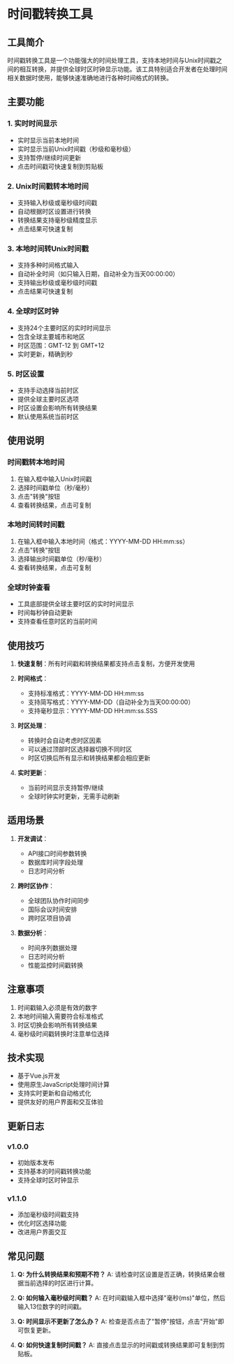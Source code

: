 # 时间戳转换工具

## 工具简介

时间戳转换工具是一个功能强大的时间处理工具，支持本地时间与Unix时间戳之间的相互转换，并提供全球时区时钟显示功能。该工具特别适合开发者在处理时间相关数据时使用，能够快速准确地进行各种时间格式的转换。

## 主要功能

### 1. 实时时间显示
- 实时显示当前本地时间
- 实时显示当前Unix时间戳（秒级和毫秒级）
- 支持暂停/继续时间更新
- 点击时间戳可快速复制到剪贴板

### 2. Unix时间戳转本地时间
- 支持输入秒级或毫秒级时间戳
- 自动根据时区设置进行转换
- 转换结果支持毫秒级精度显示
- 点击结果可快速复制

### 3. 本地时间转Unix时间戳
- 支持多种时间格式输入
- 自动补全时间（如只输入日期，自动补全为当天00:00:00）
- 支持输出秒级或毫秒级时间戳
- 点击结果可快速复制

### 4. 全球时区时钟
- 支持24个主要时区的实时时间显示
- 包含全球主要城市和地区
- 时区范围：GMT-12 到 GMT+12
- 实时更新，精确到秒

### 5. 时区设置
- 支持手动选择当前时区
- 提供全球主要时区选项
- 时区设置会影响所有转换结果
- 默认使用系统当前时区

## 使用说明

### 时间戳转本地时间
1. 在输入框中输入Unix时间戳
2. 选择时间戳单位（秒/毫秒）
3. 点击"转换"按钮
4. 查看转换结果，点击可复制

### 本地时间转时间戳
1. 在输入框中输入本地时间（格式：YYYY-MM-DD HH:mm:ss）
2. 点击"转换"按钮
3. 选择输出时间戳单位（秒/毫秒）
4. 查看转换结果，点击可复制

### 全球时钟查看
- 工具底部提供全球主要时区的实时时间显示
- 时间每秒钟自动更新
- 支持查看任意时区的当前时间

## 使用技巧

1. **快速复制**：所有时间戳和转换结果都支持点击复制，方便开发使用

2. **时间格式**：
   - 支持标准格式：YYYY-MM-DD HH:mm:ss
   - 支持简写格式：YYYY-MM-DD（自动补全为当天00:00:00）
   - 支持毫秒显示：YYYY-MM-DD HH:mm:ss.SSS

3. **时区处理**：
   - 转换时会自动考虑时区因素
   - 可以通过顶部时区选择器切换不同时区
   - 时区切换后所有显示和转换结果都会相应更新

4. **实时更新**：
   - 当前时间显示支持暂停/继续
   - 全球时钟实时更新，无需手动刷新

## 适用场景

1. **开发调试**：
   - API接口时间参数转换
   - 数据库时间字段处理
   - 日志时间分析

2. **跨时区协作**：
   - 全球团队协作时间同步
   - 国际会议时间安排
   - 跨时区项目协调

3. **数据分析**：
   - 时间序列数据处理
   - 日志时间分析
   - 性能监控时间戳转换

## 注意事项

1. 时间戳输入必须是有效的数字
2. 本地时间输入需要符合标准格式
3. 时区切换会影响所有转换结果
4. 毫秒级时间戳转换时注意单位选择

## 技术实现

- 基于Vue.js开发
- 使用原生JavaScript处理时间计算
- 支持实时更新和自动格式化
- 提供友好的用户界面和交互体验

## 更新日志

### v1.0.0
- 初始版本发布
- 支持基本的时间戳转换功能
- 支持全球时区时钟显示

### v1.1.0
- 添加毫秒级时间戳支持
- 优化时区选择功能
- 改进用户界面交互

## 常见问题

1. **Q: 为什么转换结果和预期不符？**
   A: 请检查时区设置是否正确，转换结果会根据当前选择的时区进行计算。

2. **Q: 如何输入毫秒级时间戳？**
   A: 在时间戳输入框中选择"毫秒(ms)"单位，然后输入13位数字的时间戳。

3. **Q: 时间显示不更新了怎么办？**
   A: 检查是否点击了"暂停"按钮，点击"开始"即可恢复更新。

4. **Q: 如何快速复制时间戳？**
   A: 直接点击显示的时间戳或转换结果即可复制到剪贴板。 